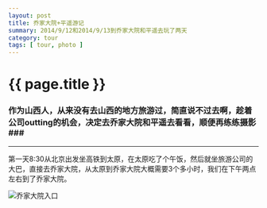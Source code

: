 ```yaml
---
layout: post
title: 乔家大院+平遥游记
summary: 2014/9/12和2014/9/13到乔家大院和平遥去玩了两天
category: tour
tags: [ tour, photo ]
---
```


{{ page.title }}
================

### 作为山西人，从来没有去山西的地方旅游过，简直说不过去啊，趁着公司outting的机会，决定去乔家大院和平遥去看看，顺便再练练摄影###
---------------
 
第一天8:30从北京出发坐高铁到太原，在太原吃了个午饭，然后就坐旅游公司的大巴，直接去乔家大院，从太原到乔家大院大概需要3个多小时，我们在下午两点左右到了乔家大院。

![乔家大院入口](http://c.hiphotos.bdimg.com/album/s%3D900%3Bq%3D90/sign=bd0ad9538635e5dd942ca9df46fdd6d2/42a98226cffc1e17784ab5304990f603738de93e.jpg)